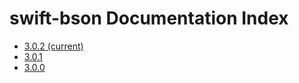 # swift-bson Documentation Index
- [3.0.2 (current)](current/SwiftBSON/index.html)
- [3.0.1](3.0.1/SwiftBSON/index.html)
- [3.0.0](3.0.0/SwiftBSON/index.html)
